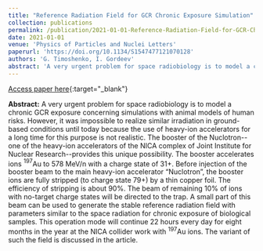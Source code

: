 ```yaml
---
title: "Reference Radiation Field for GCR Chronic Exposure Simulation"
collection: publications
permalink: /publication/2021-01-01-Reference-Radiation-Field-for-GCR-Chronic-Exposure-Simulation
date: 2021-01-01
venue: 'Physics of Particles and Nuclei Letters'
paperurl: 'https://doi.org/10.1134/S1547477121070128'
authors: 'G. Timoshenko, I. Gordeev'
abstract: 'A very urgent problem for space radiobiology is to model a chronic GCR exposure concerning simulations with animal models of human risks. However, it was impossible to realize similar irradiation in ground-based conditions until today because the use of heavy-ion accelerators for a long time for this purpose is not realistic. The booster of the Nuclotron--one of the heavy-ion accelerators of the NICA complex of Joint Institute for Nuclear Research--provides this unique possibility. The booster accelerates ions $^{197}$Au to 578 MeV/n with a charge state of 31+. Before injection of the booster beam to the main heavy-ion accelerator “Nuclotron”, the booster ions are fully stripped (to charge state 79+) by a thin copper foil. The efficiency of stripping is about 90%. The beam of remaining 10% of ions with no-target charge states will be directed to the trap. A small part of this beam can be used to generate the stable reference radiation field with parameters similar to the space radiation for chronic exposure of biological samples. This operation mode will continue 22 hours every day for eight months in the year at the NICA collider work with $^{197}$Au ions. The variant of such the field is discussed in the article.'
---
```


[Access paper here](https://doi.org/10.1134/S1547477121070128){:target="_blank"}

**Abstract:** A very urgent problem for space radiobiology is to model a chronic GCR exposure concerning simulations with animal models of human risks. However, it was impossible to realize similar irradiation in ground-based conditions until today because the use of heavy-ion accelerators for a long time for this purpose is not realistic. The booster of the Nuclotron--one of the heavy-ion accelerators of the NICA complex of Joint Institute for Nuclear Research--provides this unique possibility. The booster accelerates ions $^{197}$Au to 578 MeV/n with a charge state of 31+. Before injection of the booster beam to the main heavy-ion accelerator “Nuclotron”, the booster ions are fully stripped (to charge state 79+) by a thin copper foil. The efficiency of stripping is about 90%. The beam of remaining 10% of ions with no-target charge states will be directed to the trap. A small part of this beam can be used to generate the stable reference radiation field with parameters similar to the space radiation for chronic exposure of biological samples. This operation mode will continue 22 hours every day for eight months in the year at the NICA collider work with $^{197}$Au ions. The variant of such the field is discussed in the article.
